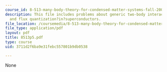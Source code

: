 ```yaml
---
course_id: 8-513-many-body-theory-for-condensed-matter-systems-fall-2004
description: This file includes problems about generic two-body interaction, lattice?bosons,
  and flux quantization?in?superconductors.
file_location: /coursemedia/8-513-many-body-theory-for-condensed-matter-systems-fall-2004/3711d2f6ba9e31febc557801b9db0538_8513p5.pdf
file_type: application/pdf
layout: pdf
title: 8513p5.pdf
type: course
uid: 3711d2f6ba9e31febc557801b9db0538

---
```

None